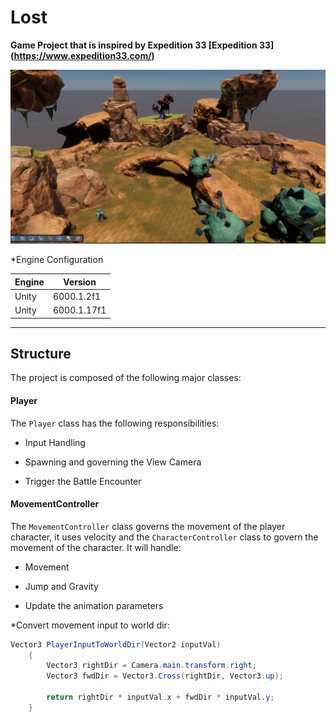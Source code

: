 # Lost
__Game Project that is inspired by Expedition 33 [Expedition 33] (https://www.expedition33.com/)__

<img src="./Documentation/Assets/gameCapture.png"
width=600>

*Engine Configuration

|Engine|Version|
|------|-------|
|Unity|6000.1.2f1|
|Unity|6000.1.17f1|

----
## Structure
The project is composed of the following major classes:

#### Player

The ```Player``` class has the following responsibilities:

* Input Handling

* Spawning and governing the View Camera

* Trigger the Battle Encounter

#### MovementController

The ```MovementController``` class governs the movement of the player character, it uses velocity and the ```CharacterController``` class to govern the movement of the character. It will handle:

* Movement

* Jump and Gravity

* Update the animation parameters

*Convert movement input to world dir:

```c#
Vector3 PlayerInputToWorldDir(Vector2 inputVal)
    {
        Vector3 rightDir = Camera.main.transform.right;
        Vector3 fwdDir = Vector3.Cross(rightDir, Vector3.up);

        return rightDir * inputVal.x + fwdDir * inputVal.y;
    }
```


